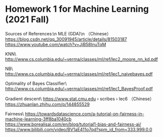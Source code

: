 # Homework 1 for Machine Learning (2021 Fall)

Sources of References:\n
MLE (GDA)\n
（Chinese）https://blog.csdn.net/qq_30091945/article/details/81503187
https://www.youtube.com/watch?v=JjB58InuTqM

KNN\\
http://www.cs.columbia.edu/~verma/classes/ml/ref/lec2_moore_nn_kd.pdf

NB\\
http://www.cs.columbia.edu/~verma/classes/ml/ref/lec1_naivebayes.pdf

Optimality of Bayes Classifier\\
http://www.cs.columbia.edu/~verma/classes/ml/ref/lec1_BayesProof.pdf

Gradient descent\\
https://www.stat.cmu.edu › scribes › lec6
（Chinese）https://zhuanlan.zhihu.com/p/144855529

Fairness\\
https://towardsdatascience.com/a-tutorial-on-fairness-in-machine-learning-3ff8ba1040cb
https://www.borealisai.com/en/blog/tutorial1-bias-and-fairness-ai/
https://www.bilibili.com/video/BV1aE411o7qd?spm_id_from=333.999.0.0
